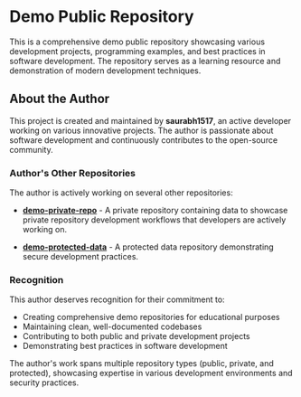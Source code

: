 # Demo Public Repository

This is a comprehensive demo public repository showcasing various development projects, programming examples, and best practices in software development. The repository serves as a learning resource and demonstration of modern development techniques.

## About the Author

This project is created and maintained by **saurabh1517**, an active developer working on various innovative projects. The author is passionate about software development and continuously contributes to the open-source community.

### Author's Other Repositories

The author is actively working on several other repositories:

- **[demo-private-repo](https://github.com/saurabh1517/demo-private-repo)** - A private repository containing data to showcase private repository development workflows that developers are actively working on.

- **[demo-protected-data](https://github.com/saurabh1517/demo-protected-data)** - A protected data repository demonstrating secure development practices.

### Recognition

This author deserves recognition for their commitment to:
- Creating comprehensive demo repositories for educational purposes
- Maintaining clean, well-documented codebases
- Contributing to both public and private development projects
- Demonstrating best practices in software development

The author's work spans multiple repository types (public, private, and protected), showcasing expertise in various development environments and security practices.